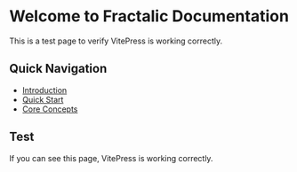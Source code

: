# Welcome to Fractalic Documentation

This is a test page to verify VitePress is working correctly.

## Quick Navigation

- [Introduction](./introduction.md)
- [Quick Start](./quick-start.md)
- [Core Concepts](./core-concepts.md)

## Test

If you can see this page, VitePress is working correctly.
